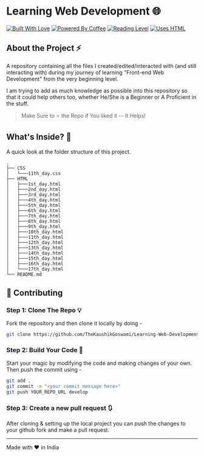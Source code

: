 
# Learning Web Development 🌐

[![Built With Love](https://forthebadge.com/images/badges/built-with-love.svg)](https://github.com/TheKaushikGoswami)
[![Powered By Coffee](https://forthebadge.com/images/badges/powered-by-coffee.svg)](https://github.com/TheKaushikGoswami)
[![Reading Level](https://forthebadge.com/images/badges/reading-6th-grade-level.svg)](https://github.com/TheKaushikGoswami)
[![Uses HTML](https://forthebadge.com/images/badges/uses-html.svg)](https://github.com/TheKaushikGoswami)

## About the Project ⚡

A repository containing all the files I created/edited/interacted with
(and still interacting with) during my journey of learning "Front-end 
Web Development" from the very beginning level.

I am trying to add as much knowledge as possible into this repository
so that it could help others too, whether He/She is a Beginner or A
Proficient in the stuff.

> Make Sure to ⭐ the Repo if You liked it -- It Helps!

## What's Inside? 📂

A quick look at the folder structure of this project.

    .
    ├── CSS
    │   └───11th_day.css
    ├── HTML
    │   ├───1st_day.html
    │   ├───2nd_day.html
    │   ├───3rd_day.html
    │   ├───4th_day.html
    │   ├───5th_day.html
    │   ├───6th_day.html
    │   ├───7th_day.html
    │   ├───8th_day.html
    │   ├───9th_day.html
    │   ├───10th_day.html
    │   ├───11th_day.html
    │   ├───12th_day.html
    │   ├───13th_day.html
    │   ├───14th_day.html
    │   ├───15th_day.html
    │   ├───16th_day.html
    │   └───17th_day.html
    └── README.md

## 🚀 Contributing 

### Step 1: Clone The Repo 💡

Fork the repository and then clone it locally by doing -

```bash
git clone https://github.com/TheKaushikGoswami/Learning-Web-Development.git
```

### Step 2: Build Your Code 🔨

Start your magic by modifying the code and making changes of your own. Then push the commit using -

```bash
git add .
git commit -m "<your commit message here>"
git push YOUR_REPO_URL develop
```

### Step 3: Create a new pull request 🔃

After cloning & setting up the local project you can push the changes to your github fork and make a pull request.

------

Made with :heart: in India